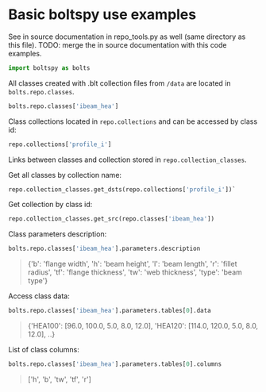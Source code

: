 # Basic boltspy use examples

See in source documentation in repo_tools.py as well (same directory as this file).
TODO: merge the in source documentation with this code examples.


```python
import boltspy as bolts
```

All classes created with .blt collection files from  `/data` are located in  `bolts.repo.classes`.

```python
bolts.repo.classes['ibeam_hea']
```

  

Class collections located in  `repo.collections`  and can be accessed by class  id:
```python
repo.collections['profile_i']
```

  

Links between classes and collection stored in  `repo.collection_classes`.

Get all classes by collection name:

```python
repo.collection_classes.get_dsts(repo.collections['profile_i'])`
```

Get collection by class  id:

```python
repo.collection_classes.get_src(repo.classes['ibeam_hea'])
```


Class parameters description:
```python
bolts.repo.classes['ibeam_hea'].parameters.description
```

> {'b': 'flange width', 'h': 'beam height', 'l': 'beam length', 'r': 'fillet radius', 'tf': 'flange thickness', 'tw': 'web thickness', 'type': 'beam type'}

  

Access class data:

```python
bolts.repo.classes['ibeam_hea'].parameters.tables[0].data
```

>{'HEA100': [96.0, 100.0, 5.0, 8.0, 12.0], 'HEA120': [114.0, 120.0, 5.0, 8.0, 12.0], ..}


List of class columns:
```python
bolts.repo.classes['ibeam_hea'].parameters.tables[0].columns
```
> ['h', 'b', 'tw', 'tf', 'r']
